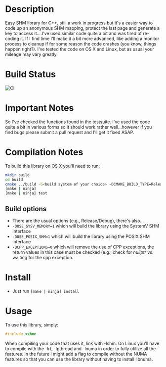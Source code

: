 # Description
Easy SHM library for C++, still a work in progress but it's 
a easier way to code up an anonymous SHM mapping, protect
the last page and generate a key to access it....I've used
similar code quite a bit and was tired of re-coding it.  If
I find time I'll make it a bit more advanced, like adding
a monitor process to cleanup if for some reason the code
crashes (you know, things happen right?).  I've tested the
code on OS X and Linux, but as usual your mileage may vary
greatly.

# Build Status
![CI](https://github.com/RaftLib/shm/workflows/CI/badge.svg)

# Important Notes
So I've checked the functions found in the testsuite.  I've
used the code quite a bit in various forms so it should work
rather well...however if you find bugs please submit a pull
request and I'll get it fixed ASAP.

# Compilation Notes
To build this library on OS X you'll need to run:
```bash
mkdir build
cd build
cmake ../build -G<build system of your choice> -DCMAKE_BUILD_TYPE=Release
[make | ninja]
[make | ninja] test
```

## Build options
* There are the usual options (e.g., Release/Debug), there's also...
* ```-DUSE_SYSV_MEMORY=1``` which will build the library using the SystemV SHM interface
* ```-DUSE_POSIX_SHM=1``` which will build the library using the POSIX SHM interface
* ```-DCPP_EXCEPTIONS=0``` which will remove the use of CPP exceptions, the return
values in this case must be checked (e.g., check for _nullptr_ vs. waiting for the 
cpp exception. 

# Install
* Just run ```[make | ninja] install```


# Usage
To use this library, simply:
```cpp
#include <shm>
```

When compiling your code that uses it, link with -lshm.  On 
Linux you'll have to compile with the -lrt, -lpthread and 
-lnuma in order to fully utilize all the features.  In 
the future I might add a flag to compile without the NUMA
features so that you can use the library without having 
to install libnuma.
